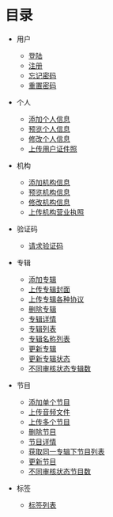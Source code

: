 # 目录
- 用户
    - [登陆](userInfo/login.md)
    - [注册](userInfo/register.md)
    - [忘记密码](userInfo/resetPassword.md)
    - [重置密码](userManager/updatePassword.md)
   
- 个人
    - [添加个人信息](personManager/addPerson.md)
    - [预览个人信息](personManager/getPersonInfo.md)
    - [修改个人信息](personManager/updatePerson.md)
    - [上传用户证件照](personManager/personCertUpload.md)
- 机构
   - [添加机构信息](companyManager/addCompany.md)
   - [预览机构信息](companyManager/getCompany.md)
   - [修改机构信息](companyManager/updateCompany.md)
   - [上传机构营业执照](companyManager/companyCertUpload.md)
    
- 验证码
    - [请求验证码](captcha/captcha.md)
- 专辑
    - [添加专辑](album/albumAdd.md)
	- [上传专辑封面](album/albumCoverUpload.md)
	- [上传专辑各种协议](album/albumAgreementUpload.md)
	- [删除专辑](album/albumDelete.md)
	- [专辑详情](album/albumDetail.md)
	- [专辑列表](album/albumList.md)
	- [专辑名称列表](album/albumNameList.md)
	- [更新专辑](album/albumUpdate.md)
	- [更新专辑状态](album/albumUpdateStatus.md)
	- [不同审核状态专辑数](album/albumReviewCount.md)
- 节目
    - [添加单个节目](program/addProgram.md)
	- [上传音频文件](program/audioFile.md)
	- [上传多个节目](program/batchProgram.md)
	- [删除节目](program/deleteProgram.md)
	- [节目详情](program/programdetile.md)
	- [获取同一专辑下节目列表](program/programList.md)
	- [更新节目](program/updateProgram.md)
	- [不同审核状态节目数](program/programReviewCount.md)
- 标签
    - [标签列表](tag/tagList.md)
    